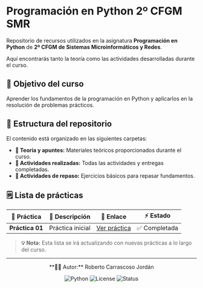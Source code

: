 # Programación en Python 2º CFGM SMR

Repositorio de recursos utilizados en la asignatura **Programación en Python** de **2º CFGM de Sistemas Microinformáticos y Redes**.

Aquí encontrarás tanto la teoría como las actividades desarrolladas durante el curso.

## 🎯 Objetivo del curso

Aprender los fundamentos de la programación en Python y aplicarlos en la resolución de problemas prácticos.

## 📂 Estructura del repositorio

El contenido está organizado en las siguientes carpetas:
- **📘 Teoría y apuntes:** Materiales teóricos proporcionados durante el curso.
- **📝 Actividades realizadas:** Todas las actividades y entregas completadas.
- **📕 Actividades de repaso:** Ejercicios básicos para repasar fundamentos.

## 🗒️ Lista de prácticas

| 🔢 Práctica | 📖 Descripción | 🔗 Enlace | ⚡ Estado |
|------------|---------------|----------|-----------|
| **Práctica 01** | Práctica inicial | [Ver práctica](./Actividades%20realizadas/practica-01) | ✅ Completada |

> **💡 Nota:** Esta lista se irá actualizando con nuevas prácticas a lo largo del curso.

---

<div align="center">**👨‍💻 Autor:** Roberto Carrascoso Jordán

</div>


<div align="center">

![Python](https://img.shields.io/badge/Python-3.x-blue?logo=python&logoColor=white&style=for-the-badge)
![License](https://img.shields.io/badge/License-MIT-green?style=for-the-badge)
![Status](https://img.shields.io/badge/Status-En%20desarrollo-yellow?style=for-the-badge)

</div>
